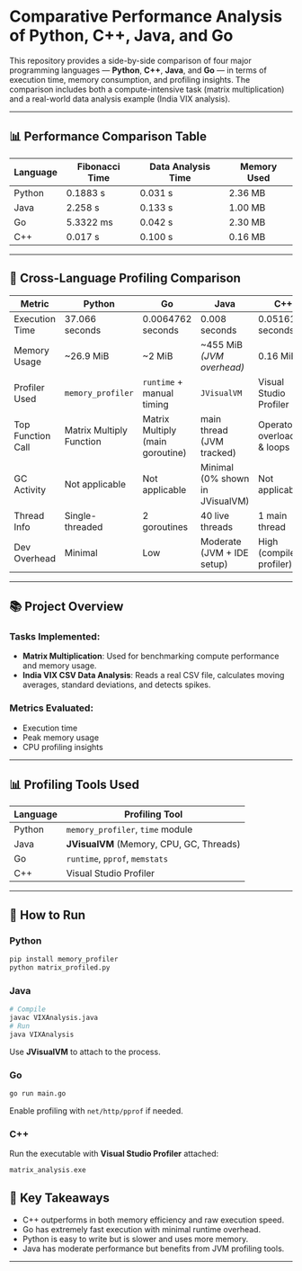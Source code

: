 # Comparative Performance Analysis of Python, C++, Java, and Go

This repository provides a side-by-side comparison of four major programming languages — **Python**, **C++**, **Java**, and **Go** — in terms of execution time, memory consumption, and profiling insights. The comparison includes both a compute-intensive task (matrix multiplication) and a real-world data analysis example (India VIX analysis).

---

## 📊 Performance Comparison Table

| Language | Fibonacci Time | Data Analysis Time | Memory Used |
| -------- | -------------- | ------------------ | ----------- |
| Python   | 0.1883 s       | 0.031 s            | 2.36 MB     |
| Java     | 2.258 s        | 0.133 s            | 1.00 MB     |
| Go       | 5.3322 ms      | 0.042 s            | 2.30 MB     |
| C++      | 0.017 s        | 0.100 s            | 0.16 MB     |

---

## 🔬 Cross-Language Profiling Comparison

| Metric            | Python                       | Go                                | Java                             | C++                            |
|-------------------|-------------------------------|------------------------------------|----------------------------------|--------------------------------|
| Execution Time     | 37.066 seconds               | 0.0064762 seconds                 | 0.008 seconds                    | 0.05161 seconds                |
| Memory Usage       | ~26.9 MiB                    | ~2 MiB                            | ~455 MiB *(JVM overhead)*        | 0.16 MiB                       |
| Profiler Used      | `memory_profiler`            | `runtime` + manual timing         | `JVisualVM`                      | Visual Studio Profiler         |
| Top Function Call  | Matrix Multiply Function     | Matrix Multiply (main goroutine)  | main thread (JVM tracked)        | Operator overloading & loops   |
| GC Activity        | Not applicable               | Not applicable                    | Minimal (0% shown in JVisualVM)  | Not applicable                 |
| Thread Info        | Single-threaded              | 2 goroutines                      | 40 live threads                  | 1 main thread                  |
| Dev Overhead       | Minimal                      | Low                               | Moderate (JVM + IDE setup)       | High (compiler + profiler)     |

---


## 📚 Project Overview

### Tasks Implemented:

* **Matrix Multiplication**: Used for benchmarking compute performance and memory usage.
* **India VIX CSV Data Analysis**: Reads a real CSV file, calculates moving averages, standard deviations, and detects spikes.

### Metrics Evaluated:

* Execution time
* Peak memory usage
* CPU profiling insights

---

## 📊 Profiling Tools Used

| Language | Profiling Tool                           |
| -------- | ---------------------------------------- |
| Python   | `memory_profiler`, `time` module         |
| Java     | **JVisualVM** (Memory, CPU, GC, Threads) |
| Go       | `runtime`, `pprof`, `memstats`           |
| C++      | Visual Studio Profiler                   |

---


## 🔧 How to Run

### Python

```bash
pip install memory_profiler
python matrix_profiled.py
```

### Java

```bash
# Compile
javac VIXAnalysis.java
# Run
java VIXAnalysis
```

Use **JVisualVM** to attach to the process.

### Go

```bash
go run main.go
```

Enable profiling with `net/http/pprof` if needed.

### C++

Run the executable with **Visual Studio Profiler** attached:

```cpp
matrix_analysis.exe
```

## 🚀 Key Takeaways

* C++ outperforms in both memory efficiency and raw execution speed.
* Go has extremely fast execution with minimal runtime overhead.
* Python is easy to write but is slower and uses more memory.
* Java has moderate performance but benefits from JVM profiling tools.

---

